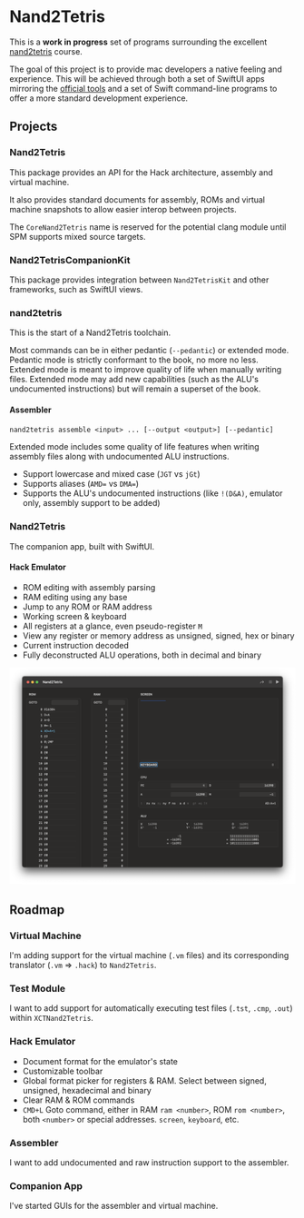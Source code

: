 #  Nand2Tetris

This is a **work in progress** set of programs surrounding the excellent [nand2tetris](https://nand2tetris.org) course.

The goal of this project is to provide mac developers a native feeling and experience.
This will be achieved through both a set of SwiftUI apps mirroring the [official tools](https://www.nand2tetris.org/software)
and a set of Swift command-line programs to offer a more standard development experience. 

## Projects

### Nand2Tetris

This package provides an API for the Hack architecture, assembly and virtual machine.

It also provides standard documents for assembly, ROMs and virtual machine snapshots to
allow easier interop between projects.

The `CoreNand2Tetris` name is reserved for the potential clang module until SPM supports mixed source targets.

### Nand2TetrisCompanionKit

This package provides integration between `Nand2TetrisKit` and other frameworks, such as SwiftUI views.

### nand2tetris

This is the start of a Nand2Tetris toolchain.

Most commands can be in either pedantic (`--pedantic`) or extended mode.
Pedantic mode is strictly conformant to the book, no more no less.
Extended mode is meant to improve quality of life when manually writing files.
Extended mode may add new capabilities (such as the ALU's undocumented instructions) but will remain a superset of the book.

#### Assembler

```
nand2tetris assemble <input> ... [--output <output>] [--pedantic]
```

Extended mode includes some quality of life features when writing assembly files along with undocumented ALU instructions.

- Support lowercase and mixed case (`JGT` vs `jGt`)
- Supports aliases (`AMD=` vs `DMA=`)
- Supports the ALU's undocumented instructions (like `!(D&A)`, emulator only, assembly support to be added)

### Nand2Tetris

The companion app, built with SwiftUI.

#### Hack Emulator

- ROM editing with assembly parsing
- RAM editing using any base
- Jump to any ROM or RAM address
- Working screen & keyboard
- All registers at a glance, even pseudo-register `M`
- View any register or memory address as unsigned, signed, hex or binary
- Current instruction decoded
- Fully deconstructed ALU operations, both in decimal and binary

![Screenshot of the CPU emulator](Assets/HackEmulator.png)

## Roadmap

### Virtual Machine

I'm adding support for the virtual machine (`.vm` files) and its corresponding translator (`.vm` => `.hack`) to `Nand2Tetris`.

### Test Module

I want to add support for automatically executing test files (`.tst`, `.cmp`, `.out`) within `XCTNand2Tetris`.

### Hack Emulator

- Document format for the emulator's state
- Customizable toolbar
- Global format picker for registers & RAM. Select between signed, unsigned, hexadecimal and binary
- Clear RAM & ROM commands
- `CMD+L` Goto command, either in RAM `ram <number>`, ROM `rom <number>`, both `<number>` or special addresses. `screen`, `keyboard`, etc.

### Assembler

I want to add undocumented and raw instruction support to the assembler.

### Companion App

I've started GUIs for the assembler and virtual machine. 
